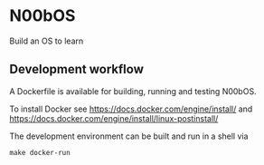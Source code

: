 # N00bOS
Build an OS to learn

## Development workflow
A Dockerfile is available for building, running and testing N00bOS.

To install Docker see https://docs.docker.com/engine/install/ and https://docs.docker.com/engine/install/linux-postinstall/

The development environment can be built and run in a shell via
```
make docker-run
```
